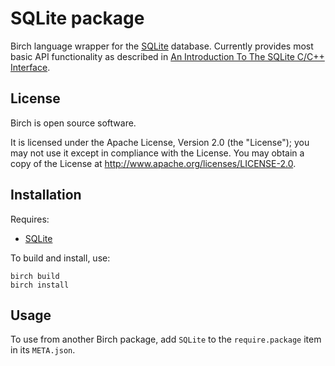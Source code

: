 # SQLite package

Birch language wrapper for the [SQLite](https://www.sqlite.org/) database. Currently provides most basic API functionality as described in [An Introduction To The SQLite C/C++ Interface](https://www.sqlite.org/cintro.html).


## License

Birch is open source software.

It is licensed under the Apache License, Version 2.0 (the "License"); you may not use it except in compliance with the License. You may obtain a copy of the License at <http://www.apache.org/licenses/LICENSE-2.0>.


## Installation

Requires:

  * [SQLite](https://www.sqlite.org/)

To build and install, use:

    birch build
    birch install


## Usage

To use from another Birch package, add `SQLite` to the `require.package` item in its `META.json`.
